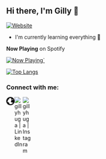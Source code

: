 ## Hi there, I'm Gilly 👋

[![Website](https://img.shields.io/website?label=gillyhuga.xyz&style=for-the-badge&url=https%3A%2F%2Fgillyhuga.xyz)](https://gillyhuga.xyz)

- I'm currently learning everything 💫

**Now Playing** on Spotify

<a href="https://open.spotify.com/user/312tbfzm3r2i2eqeiurzp2uajpyy">
    <img src="https://now-playing-gilly2.vercel.app/now-playing" width="256" height="64" alt="Now Playing">`
</a>

[![Top Langs](https://github-readme-stats.vercel.app/api/top-langs/?username=gillyhuga)](https://github.com/gillyhuga)

### Connect with me:

[<img align="left" alt="gillyhuga.xyz" width="22px" src="https://raw.githubusercontent.com/iconic/open-iconic/master/svg/globe.svg" />][website]

[<img align="left" alt="gillyhuga | LinkedIn" width="22px" src="https://cdn.jsdelivr.net/npm/simple-icons@v3/icons/linkedin.svg" />][linkedin]

[<img align="left" alt="gillyhuga | Instagram" width="22px" src="https://cdn.jsdelivr.net/npm/simple-icons@v3/icons/instagram.svg" />][instagram]

<br />

[website]: https://gillyhuga.xyz

[instagram]: https://instagram.com/gillyhuga

[linkedin]: https://linkedin.com/in/gillyhuga
